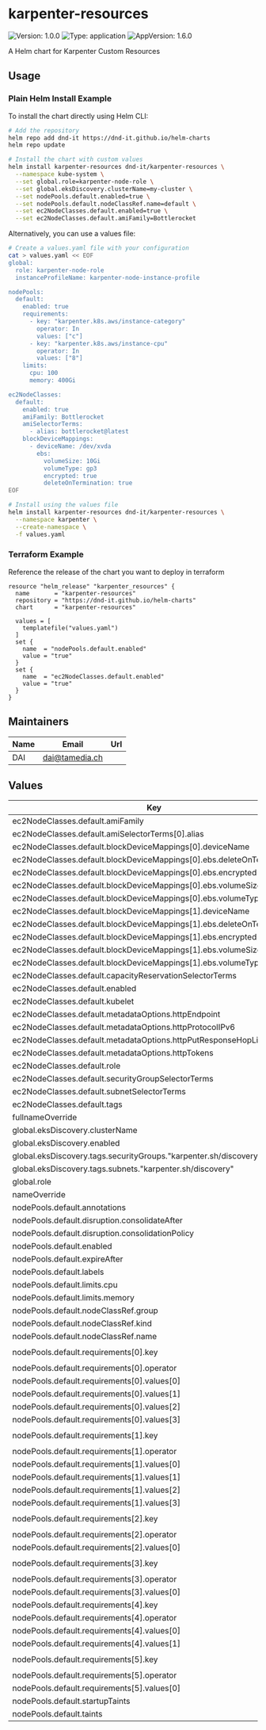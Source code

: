 # karpenter-resources

![Version: 1.0.0](https://img.shields.io/badge/Version-1.0.0-informational?style=flat-square) ![Type: application](https://img.shields.io/badge/Type-application-informational?style=flat-square) ![AppVersion: 1.6.0](https://img.shields.io/badge/AppVersion-1.6.0-informational?style=flat-square)

A Helm chart for Karpenter Custom Resources

## Usage

### Plain Helm Install Example

To install the chart directly using Helm CLI:

```bash
# Add the repository
helm repo add dnd-it https://dnd-it.github.io/helm-charts
helm repo update

# Install the chart with custom values
helm install karpenter-resources dnd-it/karpenter-resources \
  --namespace kube-system \
  --set global.role=karpenter-node-role \
  --set global.eksDiscovery.clusterName=my-cluster \
  --set nodePools.default.enabled=true \
  --set nodePools.default.nodeClassRef.name=default \
  --set ec2NodeClasses.default.enabled=true \
  --set ec2NodeClasses.default.amiFamily=Bottlerocket
```

Alternatively, you can use a values file:

```bash
# Create a values.yaml file with your configuration
cat > values.yaml << EOF
global:
  role: karpenter-node-role
  instanceProfileName: karpenter-node-instance-profile

nodePools:
  default:
    enabled: true
    requirements:
      - key: "karpenter.k8s.aws/instance-category"
        operator: In
        values: ["c"]
      - key: "karpenter.k8s.aws/instance-cpu"
        operator: In
        values: ["8"]
    limits:
      cpu: 100
      memory: 400Gi

ec2NodeClasses:
  default:
    enabled: true
    amiFamily: Bottlerocket
    amiSelectorTerms:
      - alias: bottlerocket@latest
    blockDeviceMappings:
      - deviceName: /dev/xvda
        ebs:
          volumeSize: 10Gi
          volumeType: gp3
          encrypted: true
          deleteOnTermination: true
EOF

# Install using the values file
helm install karpenter-resources dnd-it/karpenter-resources \
  --namespace karpenter \
  --create-namespace \
  -f values.yaml
```

### Terraform Example

Reference the release of the chart you want to deploy in terraform

```hcl
resource "helm_release" "karpenter_resources" {
  name       = "karpenter-resources"
  repository = "https://dnd-it.github.io/helm-charts"
  chart      = "karpenter-resources"

  values = [
    templatefile("values.yaml")
  ]
  set {
    name  = "nodePools.default.enabled"
    value = "true"
  }
  set {
    name  = "ec2NodeClasses.default.enabled"
    value = "true"
  }
}
```

## Maintainers

| Name | Email | Url |
| ---- | ------ | --- |
| DAI | <dai@tamedia.ch> |  |

## Values

| Key | Type | Default | Description |
|-----|------|---------|-------------|
| ec2NodeClasses.default.amiFamily | string | `"Bottlerocket"` |  |
| ec2NodeClasses.default.amiSelectorTerms[0].alias | string | `"bottlerocket@latest"` |  |
| ec2NodeClasses.default.blockDeviceMappings[0].deviceName | string | `"/dev/xvda"` |  |
| ec2NodeClasses.default.blockDeviceMappings[0].ebs.deleteOnTermination | bool | `true` |  |
| ec2NodeClasses.default.blockDeviceMappings[0].ebs.encrypted | bool | `true` |  |
| ec2NodeClasses.default.blockDeviceMappings[0].ebs.volumeSize | string | `"4Gi"` |  |
| ec2NodeClasses.default.blockDeviceMappings[0].ebs.volumeType | string | `"gp3"` |  |
| ec2NodeClasses.default.blockDeviceMappings[1].deviceName | string | `"/dev/xvdb"` |  |
| ec2NodeClasses.default.blockDeviceMappings[1].ebs.deleteOnTermination | bool | `true` |  |
| ec2NodeClasses.default.blockDeviceMappings[1].ebs.encrypted | bool | `true` |  |
| ec2NodeClasses.default.blockDeviceMappings[1].ebs.volumeSize | string | `"50Gi"` |  |
| ec2NodeClasses.default.blockDeviceMappings[1].ebs.volumeType | string | `"gp3"` |  |
| ec2NodeClasses.default.capacityReservationSelectorTerms | list | `[]` |  |
| ec2NodeClasses.default.enabled | bool | `false` |  |
| ec2NodeClasses.default.kubelet | object | `{}` |  |
| ec2NodeClasses.default.metadataOptions.httpEndpoint | string | `"enabled"` |  |
| ec2NodeClasses.default.metadataOptions.httpProtocolIPv6 | string | `"disabled"` |  |
| ec2NodeClasses.default.metadataOptions.httpPutResponseHopLimit | int | `2` |  |
| ec2NodeClasses.default.metadataOptions.httpTokens | string | `"required"` |  |
| ec2NodeClasses.default.role | string | `""` |  |
| ec2NodeClasses.default.securityGroupSelectorTerms | list | `[]` |  |
| ec2NodeClasses.default.subnetSelectorTerms | list | `[]` |  |
| ec2NodeClasses.default.tags | object | `{}` |  |
| fullnameOverride | string | `""` |  |
| global.eksDiscovery.clusterName | string | `""` |  |
| global.eksDiscovery.enabled | bool | `false` |  |
| global.eksDiscovery.tags.securityGroups."karpenter.sh/discovery" | string | `""` |  |
| global.eksDiscovery.tags.subnets."karpenter.sh/discovery" | string | `""` |  |
| global.role | string | `""` |  |
| nameOverride | string | `""` |  |
| nodePools.default.annotations | object | `{}` |  |
| nodePools.default.disruption.consolidateAfter | string | `"1h"` |  |
| nodePools.default.disruption.consolidationPolicy | string | `"WhenEmptyOrUnderutilized"` |  |
| nodePools.default.enabled | bool | `false` |  |
| nodePools.default.expireAfter | string | `"720h"` |  |
| nodePools.default.labels | object | `{}` |  |
| nodePools.default.limits.cpu | int | `1000` |  |
| nodePools.default.limits.memory | string | `"4000Gi"` |  |
| nodePools.default.nodeClassRef.group | string | `"karpenter.k8s.aws"` |  |
| nodePools.default.nodeClassRef.kind | string | `"EC2NodeClass"` |  |
| nodePools.default.nodeClassRef.name | string | `"default"` |  |
| nodePools.default.requirements[0].key | string | `"karpenter.k8s.aws/instance-category"` |  |
| nodePools.default.requirements[0].operator | string | `"In"` |  |
| nodePools.default.requirements[0].values[0] | string | `"c"` |  |
| nodePools.default.requirements[0].values[1] | string | `"m"` |  |
| nodePools.default.requirements[0].values[2] | string | `"r"` |  |
| nodePools.default.requirements[0].values[3] | string | `"t"` |  |
| nodePools.default.requirements[1].key | string | `"karpenter.k8s.aws/instance-cpu"` |  |
| nodePools.default.requirements[1].operator | string | `"In"` |  |
| nodePools.default.requirements[1].values[0] | string | `"4"` |  |
| nodePools.default.requirements[1].values[1] | string | `"8"` |  |
| nodePools.default.requirements[1].values[2] | string | `"16"` |  |
| nodePools.default.requirements[1].values[3] | string | `"32"` |  |
| nodePools.default.requirements[2].key | string | `"karpenter.k8s.aws/instance-hypervisor"` |  |
| nodePools.default.requirements[2].operator | string | `"In"` |  |
| nodePools.default.requirements[2].values[0] | string | `"nitro"` |  |
| nodePools.default.requirements[3].key | string | `"karpenter.k8s.aws/instance-memory"` |  |
| nodePools.default.requirements[3].operator | string | `"Gt"` |  |
| nodePools.default.requirements[3].values[0] | string | `"2048"` |  |
| nodePools.default.requirements[4].key | string | `"karpenter.sh/capacity-type"` |  |
| nodePools.default.requirements[4].operator | string | `"In"` |  |
| nodePools.default.requirements[4].values[0] | string | `"spot"` |  |
| nodePools.default.requirements[4].values[1] | string | `"on-demand"` |  |
| nodePools.default.requirements[5].key | string | `"karpenter.k8s.aws/instance-generation"` |  |
| nodePools.default.requirements[5].operator | string | `"Gt"` |  |
| nodePools.default.requirements[5].values[0] | string | `"2"` |  |
| nodePools.default.startupTaints | list | `[]` |  |
| nodePools.default.taints | list | `[]` |  |
